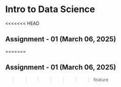 # Intro to Data Science 
<<<<<<< HEAD
## Assignment - 01 (March 06, 2025)
 
=======
## Assignment - 01 (March 06, 2025)

>>>>>>> feature
